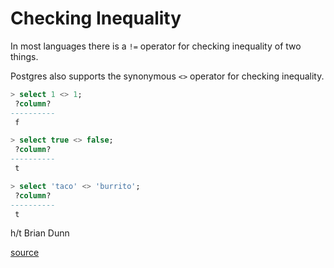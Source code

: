 # Checking Inequality

In most languages there is a `!=` operator for checking inequality of two
things.

Postgres also supports the synonymous `<>` operator for checking inequality.

```sql
> select 1 <> 1;
 ?column?
----------
 f

> select true <> false;
 ?column?
----------
 t

> select 'taco' <> 'burrito';
 ?column?
----------
 t
```

h/t Brian Dunn

[source](https://www.postgresql.org/docs/9.5/static/functions-comparison.html)

